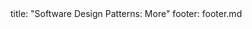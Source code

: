 <frontmatter>
title: "Software Design Patterns: More"
footer: footer.md
</frontmatter>

<include src="container-inPage-asFlat.md" boilerplate />